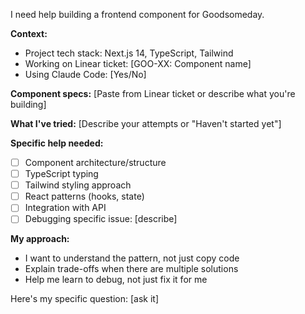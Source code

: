 I need help building a frontend component for Goodsomeday.

**Context:**
- Project tech stack: Next.js 14, TypeScript, Tailwind
- Working on Linear ticket: [GOO-XX: Component name]
- Using Claude Code: [Yes/No]

**Component specs:**
[Paste from Linear ticket or describe what you're building]

**What I've tried:**
[Describe your attempts or "Haven't started yet"]

**Specific help needed:**
- [ ] Component architecture/structure
- [ ] TypeScript typing
- [ ] Tailwind styling approach
- [ ] React patterns (hooks, state)
- [ ] Integration with API
- [ ] Debugging specific issue: [describe]

**My approach:**
- I want to understand the pattern, not just copy code
- Explain trade-offs when there are multiple solutions
- Help me learn to debug, not just fix it for me

Here's my specific question: [ask it]